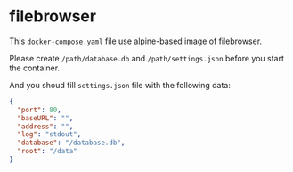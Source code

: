# filebrowser

This `docker-compose.yaml` file use alpine-based image of filebrowser.

Please create `/path/database.db` and `/path/settings.json` before you start the container.

And you shoud fill `settings.json` file with the following data:

```json
{
  "port": 80,
  "baseURL": "",
  "address": "",
  "log": "stdout",
  "database": "/database.db",
  "root": "/data"
}
```
